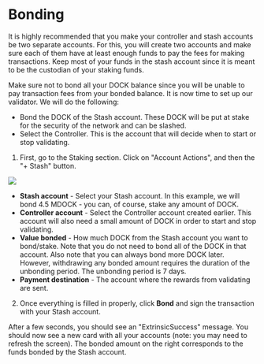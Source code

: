# Bonding

It is highly recommended that you make your controller and stash accounts be two separate accounts. For this, you will create two accounts and make sure each of them have at least enough funds to pay the fees for making transactions. Keep most of your funds in the stash account since it is meant to be the custodian of your staking funds.

Make sure not to bond all your DOCK balance since you will be unable to pay transaction fees from your bonded balance. It is now time to set up our validator. We will do the following:

* Bond the DOCK of the Stash account. These DOCK will be put at stake for the security of the network and can be slashed.
* Select the Controller. This is the account that will decide when to start or stop validating.

1. First, go to the Staking section. Click on "Account Actions", and then the "+ Stash" button.

![](https://lh6.googleusercontent.com/dxXfbDezWDe2NxzF6Rk_FVWkQvrY2fD7gPLkNo0jvAWPqEluhL01pmkU8uCqT2EIrlcUzo_ALjPV8rbHGl2O9gyYOrGxIhhnkFDcwO4ZTSPB2-Q1gevabG-av4tCsB8Sx1eFkyGY)

* **Stash account** - Select your Stash account. In this example, we will bond 4.5 MDOCK - you can, of course, stake any amount of DOCK.
* **Controller account** - Select the Controller account created earlier. This account will also need a small amount of DOCK in order to start and stop validating.
* **Value bonded** - How much DOCK from the Stash account you want to bond/stake. Note that you do not need to bond all of the DOCK in that account. Also note that you can always bond more DOCK later. However, withdrawing any bonded amount requires the duration of the unbonding period. The unbonding period is 7 days.
* **Payment destination** - The account where the rewards from validating are sent. 

2. Once everything is filled in properly, click **Bond** and sign the transaction with your Stash account.

After a few seconds, you should see an "ExtrinsicSuccess" message. You should now see a new card with all your accounts \(note: you may need to refresh the screen\). The bonded amount on the right corresponds to the funds bonded by the Stash account.  


